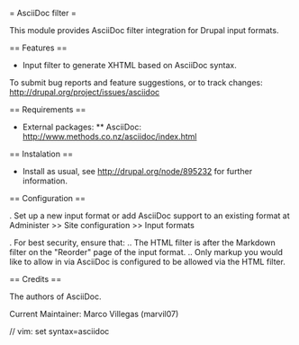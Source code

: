 
= AsciiDoc filter =

This module provides AsciiDoc filter integration for Drupal input
formats.

== Features ==

* Input filter to generate XHTML based on AsciiDoc syntax.

To submit bug reports and feature suggestions, or to track changes:
  http://drupal.org/project/issues/asciidoc

== Requirements ==

* External packages:
** AsciiDoc: http://www.methods.co.nz/asciidoc/index.html

== Instalation ==

* Install as usual, see http://drupal.org/node/895232 for further
information.

== Configuration ==

. Set up a new input format or add AsciiDoc support to an existing format at
   Administer >> Site configuration >> Input formats

. For best security, ensure that:
  .. The HTML filter is after the Markdown filter on the "Reorder" page of
     the input format.
  .. Only markup you would like to allow in via AsciiDoc is configured to
     be allowed via the HTML filter.

== Credits ==

The authors of AsciiDoc.

Current Maintainer: Marco Villegas (marvil07)

// vim: set syntax=asciidoc
